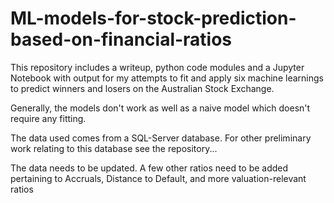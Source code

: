# ML-models-for-stock-prediction-based-on-financial-ratios
This repository includes a writeup, python code modules and a Jupyter Notebook
with output for my attempts to fit and apply six machine learnings
to predict winners and losers on the Australian Stock Exchange.

Generally, the models don't work as well as a naive model which doesn't require any fitting.

The data used comes from a SQL-Server database. For other preliminary work relating
to this database see the repository...

The data needs to be updated.
A few other ratios need to be added pertaining to Accruals, Distance to Default, and more valuation-relevant ratios
